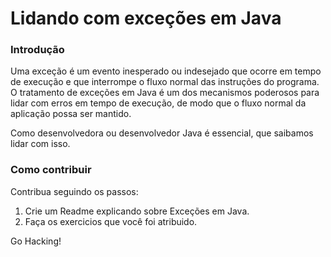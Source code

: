 # Lidando com exceções em Java

### Introdução

Uma exceção é um evento inesperado ou indesejado que ocorre em tempo de execução e que interrompe o fluxo normal das instruções do programa. O tratamento de exceções em Java é um dos mecanismos poderosos para lidar com erros em tempo de execução, de modo que o fluxo normal da aplicação possa ser mantido.

Como desenvolvedora ou desenvolvedor Java é essencial, que saibamos lidar com isso.

### Como contribuir

Contribua seguindo os passos:

1. Crie um Readme explicando sobre Exceções em Java.
2. Faça os exercicios que você foi atribuido.

Go Hacking!